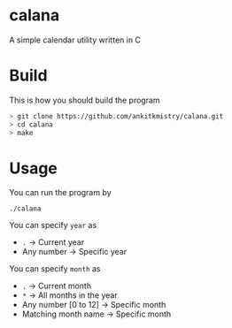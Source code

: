 # calana
A simple calendar utility written in C

# Build
This is how you should build the program
```bash
> git clone https://github.com/ankitkmistry/calana.git
> cd calana
> make
```

# Usage
You can run the program by
```
./calana
```

You can specify `year` as
- `.` -> Current year
- Any number -> Specific year

You can specify `month` as
- `.` -> Current month
- `*` -> All months in the year
- Any number [0 to 12] -> Specific month
- Matching month name -> Specific month
